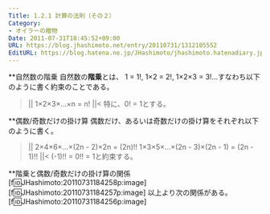 ```yaml
---
Title: 1.2.1 計算の法則（その２）
Category:
- オイラーの贈物
Date: 2011-07-31T18:45:52+09:00
URL: https://blog.jhashimoto.net/entry/20110731/1312105552
EditURL: https://blog.hatena.ne.jp/JHashimoto/jhashimoto.hatenadiary.jp/atom/entry/12921228815717257425
---
```



**自然数の階乗
自然数の<strong>階乗</strong>とは、
1 = 1!, 1×2 = 2!, 1×2×3 = 3!…すなわち以下のように書く約束のことである。
>||
1×2×3×…×n = n!
||<
特に、0! = 1とする。

**偶数/奇数だけの掛け算
偶数だけ、あるいは奇数だけの掛け算をそれぞれ以下のように書く。
>||
2×4×6×…×(2n - 2)×2n = (2n)!!
1×3×5×…×(2n - 3)×(2n - 1) = (2n - 1)!!
||<
(-1)!! = 0!! = 1と約束する。

**階乗と偶数/奇数だけの掛け算の関係
[f:id:JHashimoto:20110731184258p:image]
[f:id:JHashimoto:20110731184257p:image]
以上より次の関係がある。
[f:id:JHashimoto:20110731184256p:image]
